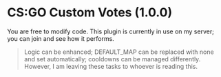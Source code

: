 # CS:GO Custom Votes (1.0.0)
You are free to modify code. This plugin is currently in use on my server; you can join and see how it performs.

> Logic can be enhanced; DEFAULT_MAP can be replaced with none and set automatically; 
> cooldowns can be managed differently. However, I am leaving these tasks to whoever is reading this.
